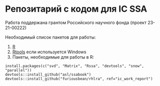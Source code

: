 # Репозитарий с кодом для IC SSA #

Работа поддержана грантом Российского научного фонда (проект 23-21-00222)

Необходимый список пакетов для работы:

1. [R](https://www.r-project.org/)
2. [Rtools](https://cran.r-project.org/bin/windows/Rtools/rtools43/rtools.html) если используется Windows
3. Пакеты, необходимые для работы в R:
```
install.packages(c("svd", "Matrix", "Rssa", "devtools", "snow", "parallel"))
devtools::install_github("asl/ssabook")
devtools::install_github("furiousbean/rhlra", ref="ic_work_report")
```

